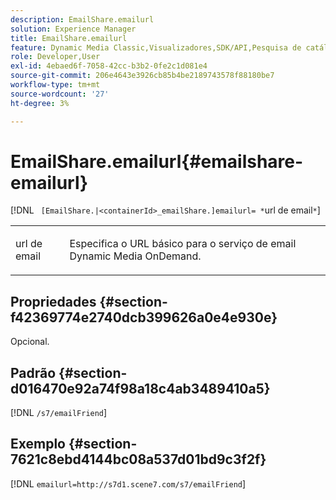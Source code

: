 ```yaml
---
description: EmailShare.emailurl
solution: Experience Manager
title: EmailShare.emailurl
feature: Dynamic Media Classic,Visualizadores,SDK/API,Pesquisa de catálogo eletrônico
role: Developer,User
exl-id: 4ebaed6f-7058-42cc-b3b2-0fe2c1d081e4
source-git-commit: 206e4643e3926cb85b4be2189743578f88180be7
workflow-type: tm+mt
source-wordcount: '27'
ht-degree: 3%

---
```


# EmailShare.emailurl{#emailshare-emailurl}

[!DNL ` [EmailShare.|<containerId>_emailShare.]emailurl= *`url de email`*`]

<table id="table_5321841E90C941678F32AAF995CDC257"> 
 <tbody> 
  <tr> 
   <td colname="col1"> <p><span class="codeph"><span class="varname"> url de email</span></span> </p> </td> 
   <td colname="col2"> <p> Especifica o URL básico para o serviço de email Dynamic Media OnDemand. </p> </td> 
  </tr> 
 </tbody> 
</table>

## Propriedades {#section-f42369774e2740dcb399626a0e4e930e}

Opcional.

## Padrão {#section-d016470e92a74f98a18c4ab3489410a5}

[!DNL `/s7/emailFriend`]

## Exemplo {#section-7621c8ebd4144bc08a537d01bd9c3f2f}

[!DNL `emailurl=http://s7d1.scene7.com/s7/emailFriend`]
